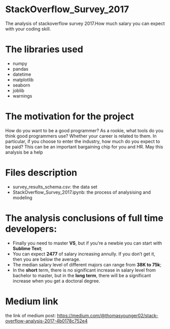 # StackOverflow_Survey_2017
The analysis of stackoverflow survey 2017.How much salary you can expect with your coding skill.

# The libraries used 
- numpy
- pandas
- datetime
- matplotlib
- seaborn
- joblib
- warnings

# The motivation for the project
How do you want to be a good programmer? As a rookie, what tools do you think good programmers use? Whether your career is related to them. In particular, if you choose to enter the industry, how much do you expect to be paid? This can be an important bargaining chip for you and HR.
May this analysis be a help

# Files description
- survey_results_schema.csv: the data set
- StackOverflow_Survey_2017.ipynb: the process of analysising and modeling

# The analysis conclusions of full time developers:
- Finally you need to master **VS**, but if you’re a newbie you can start with **Sublime Text**;
- You can expect **2477** of salary increasing annully. If you don’t get it, then you are below the average.
- The median salary level of different majors can range from **38K to 75k**;
- In the **short** term, there is no significant increase in salary level from bachelor to master, but in the **long term**, there will be a significant increase when you get a doctoral degree.

# Medium link
the link of medium post:
https://medium.com/@thomasyounger02/stack-overflow-analysis-2017-4b0178c752e4
